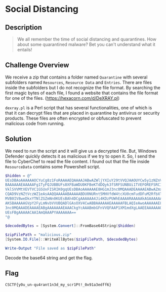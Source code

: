 # Social Distancing
## Description
> We all remember the time of social distancing and quarantines. How about some quarantined malware? Bet you can't understand what it entails!

## Challenge Overview
We receive a zip that contains a folder named `Quarantine` with several subfolders named `Resources`, `Resource Data` and `Entries`. There are files inside the subfolders but I do not recognize the file format. By searching the first magic bytes of each file, I found a website that contains the file format for one of the files. (https://hexacorn.com/d/DeXRAY.pl)

`dexray.pl` is a Perl script that has several functionalities, one of which is that it can decrypt files that are placed in quarantine by antivirus or security products. These files are often encrypted or obfuscated to prevent malicious code from running.

## Solution
We need to run the script and it will give us a decrypted file. But, Windows Defender quickly detects it as malicious if we try to open it. So, I send the file to CyberChef to read the file content. I found out that the file inside `ResourceData` contains some Powershell script.
```powershell
$hidden = @"
UEsDBAoAAAAAAOCYuCg8z1FoRAAAAEQAAAAJABwAZWljYXIuY29tVVQJAAOUYCw5y1zNZnV4CwAB
BAAAAAAEAAAAAFg1TyFQJUBBUFs0XFBaWDU0KFBeKTdDQyk3fSRFSUNBUi1TVEFOREFSRC1BTlRJ
VklSVVMtVEVTVC1GSUxFISRIK0gqUEsDBAoAAAAAAE8HG1mJ3nc0MQAAADEAAAAEABwAZmxhZ1VU
CQAD9VzNZtVczWZ1eAsAAQQAAAAABAAAAABDU0NURnt5MHVfdW4tcXU0cmFudDFuM2RfbXlfc2Ny
MVB0IV8weDkxYTNlZGZmNn0KUEsBAh4DCgAAAAAA4Ji4KDzPUWhEAAAARAAAAAkAGAAAAAAAAQAA
AKSBAAAAAGVpY2FyLmNvbVVUBQADlGAsOXV4CwABBAAAAAAEAAAAAFBLAQIeAwoAAAAAAE8HG1mJ
3nc0MQAAADEAAAAEABgAAAAAAAEAAACkgYcAAABmbGFnVVQFAAP1XM1mdXgLAAEEAAAAAAQAAAAA
UEsFBgAAAAACAAIAmQAAAPYAAAAAAA==
"@

$decodedBytes = [System.Convert]::FromBase64String($hidden)

$zipFilePath = "malicious.zip"
[System.IO.File]::WriteAllBytes($zipFilePath, $decodedBytes)

Write-Output "File saved as $zipFilePath"
```
Decode the base64 string and get the flag.
## Flag
```
CSCTF{y0u_un-qu4rant1n3d_my_scr1Pt!_0x91a3edff6}
```
